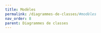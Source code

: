 ```yaml
---
title: Modèles
permalink: /diagrammes-de-classes/#modèles
nav_order: 8
parent: Diagrammes de classes
---
```

